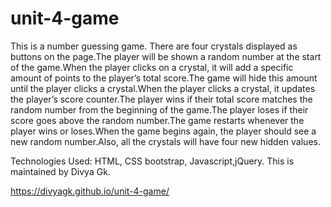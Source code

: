 # unit-4-game

This is a number guessing game. There are four crystals displayed as buttons on the page.The player will be shown a random number at the start of the game.When the player clicks on a crystal, it will add a specific amount of points to the player’s total score.The game will hide this amount until the player clicks a crystal.When the player clicks a crystal, it updates the player’s score counter.The player wins if their total score matches the random number from the beginning of the game.The player loses if their score goes above the random number.The game restarts whenever the player wins or loses.When the game begins again, the player should see a new random number.Also, all the crystals will have four new hidden values.

Technologies Used: HTML, CSS bootstrap, Javascript,jQuery.
This is maintained by Divya Gk.

https://divyagk.github.io/unit-4-game/

